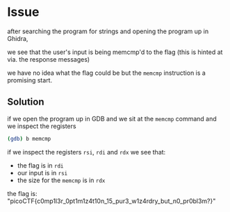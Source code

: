 # Issue

after searching the program for strings and opening the program up in Ghidra,

we see that the user's input is being memcmp'd to the flag (this is hinted at via. the response messages)

we have no idea what the flag could be but the `memcmp` instruction is a promising start.

## Solution

if we open the program up in GDB and we sit at the `memcmp` command and we inspect the registers

```sh
(gdb) b memcmp
```

if we inspect the registers `rsi`, `rdi` and `rdx` we see that:

- the flag is in `rdi`
- our input is in `rsi`
- the size for the `memcmp` is in `rdx`

the flag is: "picoCTF{c0mp1l3r_0pt1m1z4t10n_15_pur3_w1z4rdry_but_n0_pr0bl3m?}"

